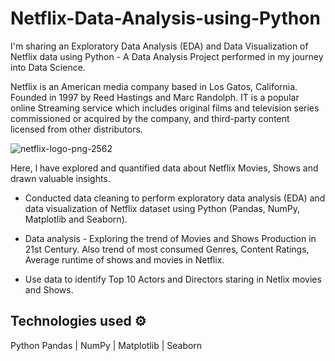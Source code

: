 # Netflix-Data-Analysis-using-Python

I'm sharing an Exploratory Data Analysis (EDA) and Data Visualization of Netflix data using Python - A Data Analysis Project performed in my journey into Data Science.

Netflix is an American media company based in Los Gatos, California. Founded in 1997 by Reed Hastings and Marc Randolph. IT is a popular online Streaming service which includes original films and television series commissioned or acquired by the company, and third-party content licensed from other distributors. 

![netflix-logo-png-2562](https://user-images.githubusercontent.com/125726682/228943665-3279385b-e53c-4261-aa26-2a8df2ac0020.png)

Here, l have explored and quantified data about Netflix Movies, Shows and drawn valuable insights.

* Conducted data cleaning to perform exploratory data analysis (EDA) and data visualization of Netflix dataset using Python (Pandas, NumPy, Matplotlib and Seaborn).

* Data analysis - Exploring the trend of Movies and Shows Production in 21st Century. Also trend of most consumed Genres, Content Ratings, Average runtime of shows and movies in Netflix.

* Use data to identify Top 10 Actors and Directors staring in Netlix movies and Shows.

## Technologies used ⚙️

  Python
  Pandas | NumPy | Matplotlib | Seaborn


